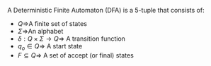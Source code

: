 A Deterministic Finite Automaton (DFA) is a 5-tuple that consists of:
- $Q \Rightarrow$A finite set of states
- $\Sigma \Rightarrow$An alphabet
- $\delta: Q\times\Sigma \rightarrow Q\Rightarrow$ A transition function
- $q_o \in Q\Rightarrow$ A start state
- $F \subseteq Q\Rightarrow$ A set of accept (or final) states